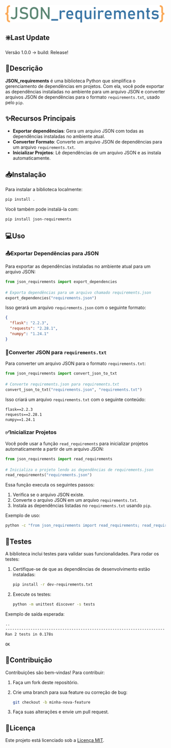 <img src="/public/img/Logo.png" alt="Exemplo de imagem" width="500">

## ❇️Last Update

Versão 1.0.0 -> build: Release!

## 🧾Descrição

**JSON_requirements** é uma biblioteca Python que simplifica o gerenciamento de dependências em projetos. Com ela, você pode exportar as dependências instaladas no ambiente para um arquivo JSON e converter arquivos JSON de dependências para o formato `requirements.txt`, usado pelo `pip`.

## ✨Recursos Principais

- **Exportar dependências**: Gera um arquivo JSON com todas as dependências instaladas no ambiente atual.
- **Converter Formato**: Converte um arquivo JSON de dependências para um arquivo `requirements.txt`.
- **Inicializar Projetos**: Lê dependências de um arquivo JSON e as instala automaticamente.

## 📥Instalação

Para instalar a biblioteca localmente:

```bash
pip install .
```

Você também pode instalá-la com:

```bash
pip install json-requirements
```

## 💻Uso

### 📤Exportar Dependências para JSON

Para exportar as dependências instaladas no ambiente atual para um arquivo JSON:

```python
from json_requirements import export_dependencies

# Exporta dependências para um arquivo chamado requirements.json
export_dependencies("requirements.json")
```

Isso gerará um arquivo `requirements.json` com o seguinte formato:

```json
{
  "flask": "2.2.3",
  "requests": "2.28.1",
  "numpy": "1.24.1"
}
```

### 🔄Converter JSON para `requirements.txt`

Para converter um arquivo JSON para o formato `requirements.txt`:

```python
from json_requirements import convert_json_to_txt

# Converte requirements.json para requirements.txt
convert_json_to_txt("requirements.json", "requirements.txt")
```

Isso criará um arquivo `requirements.txt` com o seguinte conteúdo:

```
flask==2.2.3
requests==2.28.1
numpy==1.24.1
```

### ✅Inicializar Projetos

Você pode usar a função `read_requirements` para inicializar projetos automaticamente a partir de um arquivo JSON:

```python
from json_requirements import read_requirements

# Inicializa o projeto lendo as dependências de requirements.json
read_requirements("requirements.json")
```

Essa função executa os seguintes passos:

1. Verifica se o arquivo JSON existe.
2. Converte o arquivo JSON em um arquivo `requirements.txt`.
3. Instala as dependências listadas no `requirements.txt` usando `pip`.

Exemplo de uso:

```bash
python -c "from json_requirements import read_requirements; read_requirements('requirements.json')"
```

## 🧪Testes

A biblioteca inclui testes para validar suas funcionalidades. Para rodar os testes:

1. Certifique-se de que as dependências de desenvolvimento estão instaladas:

   ```bash
   pip install -r dev-requirements.txt
   ```

2. Execute os testes:

   ```bash
   python -m unittest discover -s tests
   ```

Exemplo de saída esperada:

```
..
----------------------------------------------------------------------
Ran 2 tests in 0.178s

OK
```

## 🙌Contribuição

Contribuições são bem-vindas! Para contribuir:

1. Faça um fork deste repositório.
2. Crie uma branch para sua feature ou correção de bug:

   ```bash
   git checkout -b minha-nova-feature
   ```

3. Faça suas alterações e envie um pull request.

## 📜Licença

Este projeto está licenciado sob a [Licença MIT](LICENSE).
